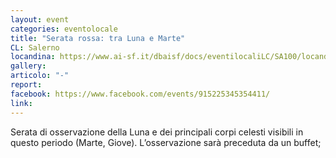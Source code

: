 ```yaml
---
layout: event
categories: eventolocale
title: "Serata rossa: tra Luna e Marte"
CL: Salerno
locandina: https://www.ai-sf.it/dbaisf/docs/eventilocaliLC/SA100/locandina27luglio18_bluscuro.jpg
gallery:
articolo: "-"
report:
facebook: https://www.facebook.com/events/915225345354411/
link: 
---
```


Serata di osservazione della Luna e dei principali corpi celesti visibili in questo periodo (Marte, Giove). L’osservazione sarà preceduta da un buffet;
